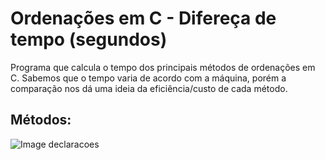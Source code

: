 # Ordenações em C - Difereça de tempo (segundos)
Programa que calcula o tempo dos principais métodos de ordenações em C. Sabemos que o tempo varia de acordo com a máquina, porém a comparação nos dá uma ideia da eficiência/custo de cada método.

## Métodos:
![Image declaracoes](https://github.com/igorlamoia/C-ordenacoes-tempo/blob/main/images/ordenacao.png)
